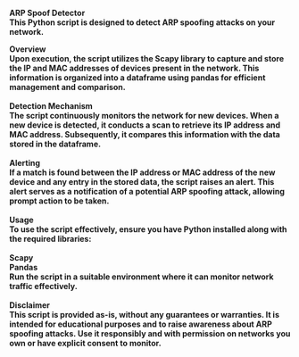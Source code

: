 <b>ARP Spoof Detector<b><br>
This Python script is designed to detect ARP spoofing attacks on your network.<br>

Overview<br>
Upon execution, the script utilizes the Scapy library to capture and store the IP and MAC addresses of devices present in the network. This information is organized into a dataframe using pandas for efficient management and comparison.<br>
<br>
Detection Mechanism<br>
The script continuously monitors the network for new devices. When a new device is detected, it conducts a scan to retrieve its IP address and MAC address. Subsequently, it compares this information with the data stored in the dataframe.<br>
<br>
Alerting<br>
If a match is found between the IP address or MAC address of the new device and any entry in the stored data, the script raises an alert. This alert serves as a notification of a potential ARP spoofing attack, allowing prompt action to be taken.<br>
<br>
Usage<br>
To use the script effectively, ensure you have Python installed along with the required libraries:<br>
<br>
Scapy<br>
Pandas<br>
Run the script in a suitable environment where it can monitor network traffic effectively.<br>
<br>
Disclaimer<br>
This script is provided as-is, without any guarantees or warranties. It is intended for educational purposes and to raise awareness about ARP spoofing attacks. Use it responsibly and with permission on networks you own or have explicit consent to monitor.
